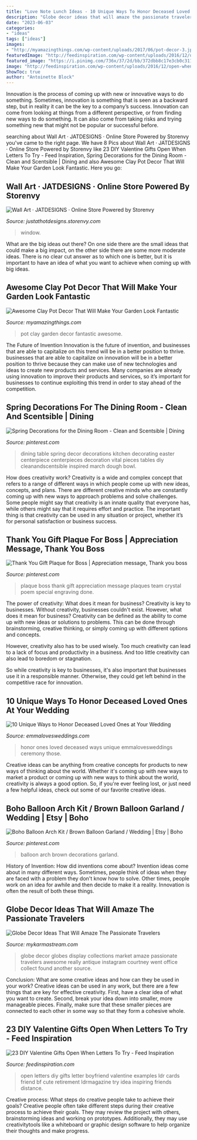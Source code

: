 ```yaml
---
title: "Love Note Lunch Ideas - 10 Unique Ways To Honor Deceased Loved Ones At Your Wedding"
description: "Globe decor ideas that will amaze the passionate travelers"
date: "2023-06-03"
categories:
- "ideas"
tags: ["ideas"]
images:
- "http://myamazingthings.com/wp-content/uploads/2017/06/pot-decor-3.jpg"
featuredImage: "http://feedinspiration.com/wp-content/uploads/2016/12/open-when-letters-diy.jpg"
featured_image: "https://i.pinimg.com/736x/37/2d/bb/372dbb8c17e3cb0c3116d5a6bc785610.jpg"
image: "http://feedinspiration.com/wp-content/uploads/2016/12/open-when-letters-diy.jpg"
ShowToc: true
author: "Antoinette Block"
---
```



Innovation is the process of coming up with new or innovative ways to do something. Sometimes, innovation is something that is seen as a backward step, but in reality it can be the key to a company’s success. Innovation can come from looking at things from a different perspective, or from finding new ways to do something. It can also come from taking risks and trying something new that might not be popular or successful before.

	

		
searching about Wall Art · JATDESIGNS · Online Store Powered by Storenvy you've came to the right page. We have 8 Pics about Wall Art · JATDESIGNS · Online Store Powered by Storenvy like 23 DIY Valentine Gifts Open When Letters To Try - Feed Inspiration, Spring Decorations for the Dining Room - Clean and Scentsible | Dining and also Awesome Clay Pot Decor That Will Make Your Garden Look Fantastic. Here you go:
		
    
## Wall Art · JATDESIGNS · Online Store Powered By Storenvy

<img loading=lazy src="http://d2a2wjuuf1c30f.cloudfront.net/product_photos/13102348/window_large.jpg" onerror="this.onerror=null;this.src='https://tse4.mm.bing.net/th?id=OIP.3sbw5U5zUO-CgMlMCxs6FQHaNK&amp;pid=15.1';" alt="Wall Art · JATDESIGNS · Online Store Powered by Storenvy">

_Source: justathotdesigns.storenvy.com_

>window. 

	

What are the big ideas out there?
On one side there are the small ideas that could make a big impact, on the other side there are some more moderate ideas. There is no clear cut answer as to which one is better, but it is important to have an idea of what you want to achieve when coming up with big ideas.

    
## Awesome Clay Pot Decor That Will Make Your Garden Look Fantastic

<img loading=lazy src="http://myamazingthings.com/wp-content/uploads/2017/06/pot-decor-3.jpg" onerror="this.onerror=null;this.src='https://tse4.mm.bing.net/th?id=OIP.rE1WUHUj1Bi5jmF-kCK-2wHaT3&amp;pid=15.1';" alt="Awesome Clay Pot Decor That Will Make Your Garden Look Fantastic">

_Source: myamazingthings.com_

>pot clay garden decor fantastic awesome. 

	

The Future of Invention
Innovation is the future of invention, and businesses that are able to capitalize on this trend will be in a better position to thrive. businesses that are able to capitalize on innovation will be in a better position to thrive because they can make use of new technologies and ideas to create new products and services. Many companies are already using innovation to improve their products and services, so it’s important for businesses to continue exploiting this trend in order to stay ahead of the competition.

    
## Spring Decorations For The Dining Room - Clean And Scentsible | Dining

<img loading=lazy src="https://i.pinimg.com/736x/06/35/63/063563ae222ec9aedf549862ece08265.jpg" onerror="this.onerror=null;this.src='https://tse1.mm.bing.net/th?id=OIP.TkScMIW3afHlyeSl2c4ykgHaLH&amp;pid=15.1';" alt="Spring Decorations for the Dining Room - Clean and Scentsible | Dining">

_Source: pinterest.com_

>dining table spring decor decorations kitchen decorating easter centerpiece centerpieces decoration vital pieces tables diy cleanandscentsible inspired march dough bowl. 

	

How does creativity work?
Creativity is a wide and complex concept that refers to a range of different ways in which people come up with new ideas, concepts, and plans. There are different creative minds who are constantly coming up with new ways to approach problems and solve challenges. Some people might say that creativity is an innate quality that everyone has, while others might say that it requires effort and practice. The important thing is that creativity can be used in any situation or project, whether it’s for personal satisfaction or business success.

    
## Thank You Gift Plaque For Boss | Appreciation Message, Thank You Boss

<img loading=lazy src="https://i.pinimg.com/736x/8c/76/3b/8c763ba51e3b9a164a2c9c06e163bf59--quotation-the-.jpg" onerror="this.onerror=null;this.src='https://tse4.mm.bing.net/th?id=OIP.vt0moTNsiFH0krGAlyK_DAHaJ_&amp;pid=15.1';" alt="Thank You Gift Plaque for Boss | Appreciation message, Thank you boss">

_Source: pinterest.com_

>plaque boss thank gift appreciation message plaques team crystal poem special engraving done. 

	

The power of creativity: What does it mean for business?
Creativity is key to businesses. Without creativity, businesses couldn't exist. However, what does it mean for business? 
Creativity can be defined as the ability to come up with new ideas or solutions to problems. This can be done through brainstorming, creative thinking, or simply coming up with different options and concepts. 

However, creativity also has to be used wisely. Too much creativity can lead to a lack of focus and productivity in a business. And too little creativity can also lead to boredom or stagnation. 

So while creativity is key to businesses, it's also important that businesses use it in a responsible manner. Otherwise, they could get left behind in the competitive race for innovation.

    
## 10 Unique Ways To Honor Deceased Loved Ones At Your Wedding

<img loading=lazy src="http://emmalovesweddings.com/wp-content/uploads/2017/08/wedding-ideas-to-honor-deceased-loved-ones.jpg" onerror="this.onerror=null;this.src='https://tse2.mm.bing.net/th?id=OIP.f0-6aXHbldf0KUoT2eV-CgHaLH&amp;pid=15.1';" alt="10 Unique Ways to Honor Deceased Loved Ones at Your Wedding">

_Source: emmalovesweddings.com_

>honor ones loved deceased ways unique emmalovesweddings ceremony those. 

	

Creative ideas can be anything from creative concepts for products to new ways of thinking about the world. Whether it's coming up with new ways to market a product or coming up with new ways to think about the world, creativity is always a good option. So, if you're ever feeling lost, or just need a few helpful ideas, check out some of our favorite creative ideas.

    
## Boho Balloon Arch Kit / Brown Balloon Garland / Wedding | Etsy | Boho

<img loading=lazy src="https://i.pinimg.com/736x/37/2d/bb/372dbb8c17e3cb0c3116d5a6bc785610.jpg" onerror="this.onerror=null;this.src='https://tse4.mm.bing.net/th?id=OIP.p43HO18UA9VJrfoCFI7ctwHaLH&amp;pid=15.1';" alt="Boho Balloon Arch Kit / Brown Balloon Garland / Wedding | Etsy | Boho">

_Source: pinterest.com_

>balloon arch brown decorations garland. 

	

History of Invention: How did inventions come about?
Invention ideas come about in many different ways. Sometimes, people think of ideas when they are faced with a problem they don't know how to solve. Other times, people work on an idea for awhile and then decide to make it a reality. Innovation is often the result of both these things.

    
## Globe Decor Ideas That Will Amaze The Passionate Travelers

<img loading=lazy src="https://mykarmastream.com/wp-content/uploads/2018/02/globe-decor-2-.jpg" onerror="this.onerror=null;this.src='https://tse4.mm.bing.net/th?id=OIP.awo8IgxfvdGBGrKPGOhbUQDIEs&amp;pid=15.1';" alt="Globe Decor Ideas That Will Amaze The Passionate Travelers">

_Source: mykarmastream.com_

>globe decor globes display collections market amaze passionate travelers awesome really antique instagram courtney went office collect found another source. 

	

Conclusion: What are some creative ideas and how can they be used in your work?
Creative ideas can be used in any work, but there are a few things that are key for effective creativity. First, have a clear idea of what you want to create. Second, break your idea down into smaller, more manageable pieces. Finally, make sure that these smaller pieces are connected to each other in some way so that they form a cohesive whole.

    
## 23 DIY Valentine Gifts Open When Letters To Try - Feed Inspiration

<img loading=lazy src="http://feedinspiration.com/wp-content/uploads/2016/12/open-when-letters-diy.jpg" onerror="this.onerror=null;this.src='https://tse2.mm.bing.net/th?id=OIP.JI31A7119ivz-hRrYj-lRQHaJ6&amp;pid=15.1';" alt="23 DIY Valentine Gifts Open When Letters To Try - Feed Inspiration">

_Source: feedinspiration.com_

>open letters diy gifts letter boyfriend valentine examples ldr cards friend bf cute retirement ldrmagazine try idea inspiring friends distance. 

	

Creative process: What steps do creative people take to achieve their goals?
Creative people often take different steps during their creative process to achieve their goals. They may review the project with others, brainstorming ideas and working on prototypes. Additionally, they may use creativitytools like a whiteboard or graphic design software to help organize their thoughts and make progress.

